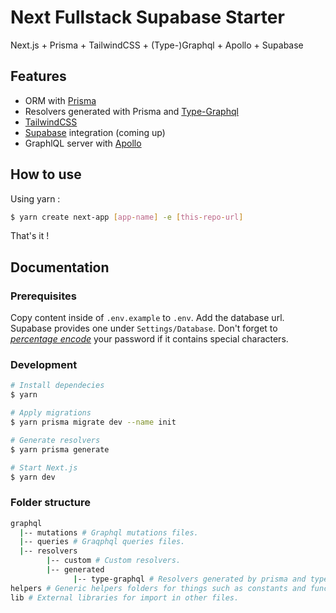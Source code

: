# Next Fullstack Supabase Starter
Next.js + Prisma + TailwindCSS + (Type-)Graphql + Apollo + Supabase

## Features
- ORM with [Prisma](https://www.prisma.io/)
- Resolvers generated with Prisma and [Type-Graphql](https://typegraphql.com/)
- [TailwindCSS](https://tailwindcss.com/)
- [Supabase](https://supabase.com/) integration (coming up)
- GraphlQL server with [Apollo](https://www.apollographql.com/)

## How to use
Using yarn :
```bash
$ yarn create next-app [app-name] -e [this-repo-url]
```
That's it !

## Documentation
### Prerequisites
Copy content inside of `.env.example` to `.env`.
Add the database url. Supabase provides one under `Settings/Database`. Don't forget to [_percentage encode_](https://developer.mozilla.org/en-US/docs/Glossary/percent-encoding) your password if it contains special characters.

### Development
```bash
# Install dependecies
$ yarn

# Apply migrations
$ yarn prisma migrate dev --name init

# Generate resolvers
$ yarn prisma generate

# Start Next.js
$ yarn dev
```

### Folder structure
```bash
graphql
  |-- mutations # Graphql mutations files.
  |-- queries # Graqphql queries files.
  |-- resolvers
        |-- custom # Custom resolvers.
        |-- generated
              |-- type-graphql # Resolvers generated by prisma and type-graphql
helpers # Generic helpers folders for things such as constants and function to be re-used throughout the project.
lib # External libraries for import in other files.
```